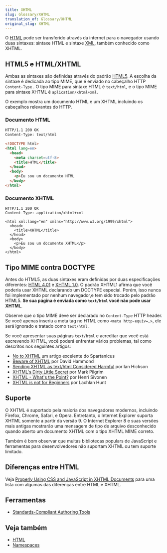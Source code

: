 ```yaml
---
title: XHTML
slug: Glossary/XHTML
translation_of: Glossary/XHTML
original_slug: XHTML
---
```

O [HTML](/pt-BR/docs/HTML "HTML") pode ser transferido através da internet para o navegador usando duas sintaxes: sintaxe HTML e sintaxe [XML](/pt-BR/docs/XML "XML"), também conhecido como XHTML.

## HTML5 e HTML/XHTML

Ambas as sintaxes são definidas através do padrão [HTML5](/pt-BR/docs/HTML/HTML5 "HTML5"). A escolha da sintaxe é dedicada ao tipo MIME, que é enviado no cabeçalho HTTP `Content-Type` . O tipo MIME para sintaxe HTML é `text/html`, e o tipo MIME para sintaxe XHTML é `aplication/xhtml+xml`.

O exemplo mostra um documento HTML e um XHTML incluindo os cabeçalhos relevantes do HTTP.

### Documento HTML

```html
HTTP/1.1 200 OK
Content-Type: text/html

<!DOCTYPE html>
<html lang=en>
  <head>
    <meta charset=utf-8>
    <title>HTML</title>
  </head>
  <body>
    <p>Eu sou um documento HTML
  </body>
</html>
```

### Documento XHTML

    HTTP/1.1 200 OK
    Content-Type: application/xhtml+xml

    <html xml:lang="en" xmlns="http://www.w3.org/1999/xhtml">
      <head>
        <title>XHTML</title>
      </head>
      <body>
        <p>Eu sou um documento XHTML</p>
      </body>
    </html>

## Tipo MIME contra DOCTYPE

Antes do HTML5, as duas sintaxes eram definidas por duas especificações diferentes: [HTML 4.01](http://www.w3.org/TR/html4/) e [XHTML 1.0](http://www.w3.org/TR/xhtml1/). O padrão XHTML1 afirma que você poderia usar XHTML declarando um DOCTYPE especial. Porém, isso nunca foi implementado por nenhum navegador,e tem sido trocado pelo padrão HTML5. **Se sua página é enviada como `text/html` você não pode usar XHTML**.

Observe que o tipo MIME deve ser declarado no `Content-Type` HTTP header. Se você apenas inseriu a meta tag no HTML como `<meta http-equiv=…>`, ele será ignorado e tratado como `text/html`.

Se você apresentar suas páginas `text/html` e acreditar que você está escrevendo XHTML, você poderá enfrentar vários problemas, tal como descritos nos seguintes artigos:

- [No to XHTML](http://www.spartanicus.utvinternet.ie/no-xhtml.htm) um artigo excelente do Spartanicus
- [Beware of XHTML](http://www.webdevout.net/articles/beware-of-xhtml) por David Hammond
- [Sending XHTML as text/html Considered Harmful](http://www.hixie.ch/advocacy/xhtml) por Ian Hickson
- [XHTML's Dirty Little Secret](http://www.xml.com/pub/a/2003/03/19/dive-into-xml.html) por Mark Pilgrim
- [XHTML - What's the Point?](http://hsivonen.iki.fi/xhtml-the-point/) por Henri Sivonen
- [XHTML is not for Beginners](http://lachy.id.au/log/2005/12/xhtml-beginners) por Lachlan Hunt

## Suporte

O XHTML é suportado pela maioria dos navegadores modernos, incluindo Firefox, Chrome, Safari, e Opera. Entretanto, o Internet Explorer suporta XHTML somente a partir da versão 9. O Internet Explorer 8 e suas versões mais antigas mostrarão uma mensagem de tipo de arquivo desconhecido quando aberto um documento XHTML com o tipo XHTML MIME correto.

Também é bom observar que muitas bibliotecas populars de JavaScript e ferramentas para desenvolvedores não suportam XHTML ou tem suporte limitado.

## Diferenças entre HTML

Veja [Properly Using CSS and JavaScript in XHTML Documents](/pt-BR/docs/Properly_Using_CSS_and_JavaScript_in_XHTML_Documents "Properly Using CSS and JavaScript in XHTML Documents") para uma lista com algumas das diferenças entre HTML e XHTML.

## Ferramentas

- [Standards-Compliant Authoring Tools](/pt-BR/docs/Standards-Compliant_Authoring_Tools "en/Standards-Compliant_Authoring_Tools")

## Veja também

- [HTML](/pt-BR/docs/HTML "en/HTML")
- [Namespaces](/pt-BR/docs/Namespaces "en/Namespaces")
